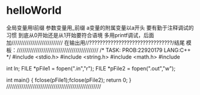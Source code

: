 # helloWorld
全局变量用l前缀
参数变量用_前缀
a变量的附属变量以a开头
要有勤于注释调试的习惯
到底从0开始还是从1开始要符合语境
多用printf调试，后面加///////////////////////////
在输出用//???????????????????????????????/结尾
模板：///////////////////////////////////////////
/*
TASK:
PROB:22920179
LANG:C++
*/
#include <stdio.h>
#include <string.h>
#include <math.h>
#include <iostream>

int ln;
FILE *pFile1 = fopen(".in","r");
FILE *pFile2 = fopen(".out","w");

int main()
{
    fclose(pFile1);fclose(pFile2);
    return 0;
}
//////////////////////////////////////////////////
